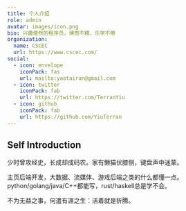 ```yaml
---
title: 个人介绍
role: admin
avatar: images/icon.png
bio: 兴趣使然的程序员，博而不精，乐学不倦
organization:
  name: CSCEC
  url: https://www.cscec.com/
social:
  - icon: envelope
    iconPack: fas
    url: mailto:yaotairan@gmail.com
  - icon: twitter
    iconPack: fab
    url: https://twitter.com/TerranYiu
  - icon: github
    iconPack: fab
    url: https://github.com/YiuTerran
---
```


## Self Introduction
少时曾攻经史，长成却成码农。家有懒猫伏膝侧，键盘声中迷蒙。

主页后端开发，大数据、流媒体、游戏后端之类的什么都懂一点。python/golang/java/C++都能写，rust/haskell总是学不会。

不为无益之事，何遣有涯之生：活着就是折腾。
